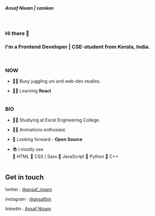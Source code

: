 ##### Ansaf Nisam | camkon 
<br>


### Hi there 👋
### I'm a Frontend Developer | CSE-student from Kerala, India.
<br>


### NOW 
- 🤹‍♂️ Busy juggling uni and web-dev studies.

- 👨‍💻 Learning __React__
<br><br>


### BIO 
- 👨‍🎓 Studiying at Excel Engineering College.
- 🦸‍♂️ Animations enthusiast.
- 🌱 Looking forward - __Open Source__

- 📚 I mostly use <br>
🔸 HTML 
🔸 CSS | Sass 
🔸 JavaScript 
🔸 Python 
🔸 C++ 
<br><br>


## Get in touch
twitter : <a href="https://www.twitter.com/ansaf_nisam">@ansaf_nisam</a>
<br>

instagram : <a href="https://www.instagram.com/ansafbin">@ansafbin</a>
<br>

linkedin : <a href="https://www.linkedin.com/in/ansaf-nisam">Ansaf Nisam</a>
<br>
